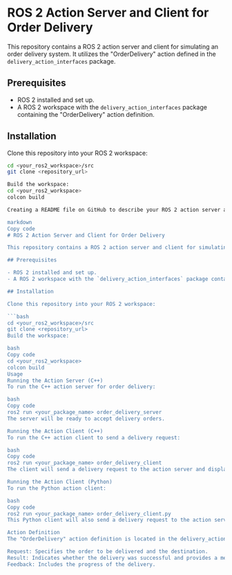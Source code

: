 # ROS 2 Action Server and Client for Order Delivery

This repository contains a ROS 2 action server and client for simulating an order delivery system. It utilizes the "OrderDelivery" action defined in the `delivery_action_interfaces` package.

## Prerequisites

- ROS 2 installed and set up.
- A ROS 2 workspace with the `delivery_action_interfaces` package containing the "OrderDelivery" action definition.

## Installation

Clone this repository into your ROS 2 workspace:

```bash
cd <your_ros2_workspace>/src
git clone <repository_url>

Build the workspace:
cd <your_ros2_workspace>
colcon build

Creating a README file on GitHub to describe your ROS 2 action server and client setup is a great idea. Here's a template for a README.md file that you can use. Be sure to replace the placeholders with your specific information:

markdown
Copy code
# ROS 2 Action Server and Client for Order Delivery

This repository contains a ROS 2 action server and client for simulating an order delivery system. It utilizes the "OrderDelivery" action defined in the `delivery_action_interfaces` package.

## Prerequisites

- ROS 2 installed and set up.
- A ROS 2 workspace with the `delivery_action_interfaces` package containing the "OrderDelivery" action definition.

## Installation

Clone this repository into your ROS 2 workspace:

```bash
cd <your_ros2_workspace>/src
git clone <repository_url>
Build the workspace:

bash
Copy code
cd <your_ros2_workspace>
colcon build
Usage
Running the Action Server (C++)
To run the C++ action server for order delivery:

bash
Copy code
ros2 run <your_package_name> order_delivery_server
The server will be ready to accept delivery orders.

Running the Action Client (C++)
To run the C++ action client to send a delivery request:

bash
Copy code
ros2 run <your_package_name> order_delivery_client
The client will send a delivery request to the action server and display the result.

Running the Action Client (Python)
To run the Python action client:

bash
Copy code
ros2 run <your_package_name> order_delivery_client.py
This Python client will also send a delivery request to the action server and display the result.

Action Definition
The "OrderDelivery" action definition is located in the delivery_action_interfaces package. It consists of three parts: Request, Result, and Feedback.

Request: Specifies the order to be delivered and the destination.
Result: Indicates whether the delivery was successful and provides a message.
Feedback: Includes the progress of the delivery.
